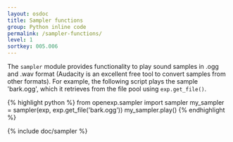 ```yaml
---
layout: osdoc
title: Sampler functions
group: Python inline code
permalink: /sampler-functions/
level: 1
sortkey: 005.006
---
```


The `sampler` module provides functionality to play sound samples in .ogg and .wav format (Audacity is an excellent free tool to convert samples from other formats). For example, the following script plays the sample 'bark.ogg', which it retrieves from the file pool using `exp.get_file()`.

{% highlight python %}
from openexp.sampler import sampler
my_sampler = sampler(exp, exp.get_file('bark.ogg'))
my_sampler.play()
{% endhighlight %}

{% include doc/sampler %}